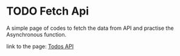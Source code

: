 # TODO Fetch Api
A simple page of codes to fetch the data from API and practise the Asynchronous function.

link to the page: [Todos API](https://marvelous-beignet-da28e1.netlify.app/)
